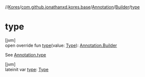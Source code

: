 //[Kores](../../../../index.md)/[com.github.jonathanxd.kores.base](../../index.md)/[Annotation](../index.md)/[Builder](index.md)/[type](type.md)

# type

[jvm]\
open override fun [type](type.md)(value: [Type](https://docs.oracle.com/javase/8/docs/api/java/lang/reflect/Type.html)): [Annotation.Builder](index.md)

See [Annotation.type](../type.md)

[jvm]\
lateinit var [type](type.md): [Type](https://docs.oracle.com/javase/8/docs/api/java/lang/reflect/Type.html)
